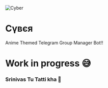 ![Cyber](https://telegra.ph/file/329b1b54cc5183702a274.jpg)
# Cγʙєя
Anime Themed Telegram Group Manager Bot!!
# Work in progress 😅
### Srinivas Tu Tatti kha 🤣
